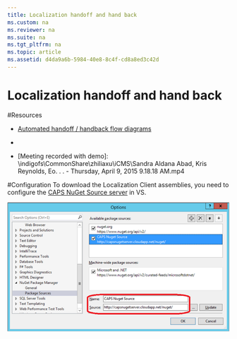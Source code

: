 ```yaml
---
title: Localization handoff and hand back
ms.custom: na
ms.reviewer: na
ms.suite: na
ms.tgt_pltfrm: na
ms.topic: article
ms.assetid: d4da9a6b-5984-40e8-8c4f-cd8a8ed3c42d
---
```

# Localization handoff and hand back
#Resources
* [Automated handoff / handback flow diagrams](https://microsoft.sharepoint.com/teams/Visual_Studio_China/ALPS/_layouts/15/VisioWebAccess/VisioWebAccess.aspx?id=/teams/Visual_Studio_China/ALPS/Shared%20Documents/Localization/AutomatedCapsLocalizationFlow.vsdx) 
* [Sample code]: \\indigofs\CommonShare\zhiliaxu\iCMS\Localization.Flow.Automation 

* [Meeting recorded with demo]: \\indigofs\CommonShare\zhiliaxu\iCMS\Sandra Aldana Abad, Kris Reynolds, Eo. . . - Thursday, April 9, 2015 9.18.18 AM.mp4

#Configuration
To download the Localization Client assemblies, you need to configure the [CAPS NuGet Source server](http://capsnugetserver.cloudapp.net/nuget/) in VS.

![CAPS Nuget Server](../Image/CAPS-Nuget.png)
